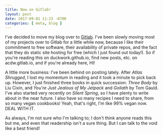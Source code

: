 ```yaml
---
title: Now on Gitlab!
layout: post
date: 2017-09-01 11:23 -0700
categories: [ meta, blog ]
---
```


I've decided to move my blog over to [Gitlab](https://gitlab.com).  I've been 
slowly moving most of my projects over to Gitlab for a little while now, because
I like their commitment to free software, their availability of private repos,
and the fact that they do static site hosting for free (which I just found out
today!).  So if you're reading this on duckwork.github.io, find new posts, etc.
on acdw.gitlab.io, and if you're already here, HI! 

A little more business: I've been behind on posting lately.  After *Atlas
Shrugged*, I lost my momentum in reading and it took a minute to pick back up.
However, I just finished three books in quick succession: *Three Body* by Liu
Cixin, and *You're Just Jealous of My Jetpack* and *Goliath* by Tom Gauld.  I've
also started very recently on *Silent Spring*, so I have plenty to write about
in the near future.  I also have so many recipes I need to share, from so many
vegan cookbooks!  Yeah, that's right, I'm like 99% vegan now.  DEAL WITH IT.

As always, I'm not sure who I'm talking to; I don't think anyone reads this but
me, and even that readership isn't a sure thing.  But I can talk to the void 
like a best friend!
